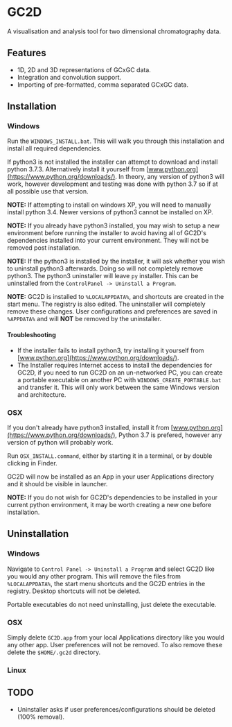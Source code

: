 # GC2D
A visualisation and analysis tool for two dimensional chromatography data.

## Features
 - 1D, 2D and 3D representations of GCxGC data.
 - Integration and convolution support.
 - Importing of pre-formatted, comma separated GCxGC data.

## Installation
### Windows
Run the `WINDOWS_INSTALL.bat`. This will walk you through this installation and install
all required dependencies. 

If python3 is not installed the installer can attempt to download and install python 3.7.3.
Alternatively install it yourself from [www.python.org](https://www.python.org/downloads/).
In theory, any version of python3 will work, however development and testing was done with
python 3.7 so if at all possible use that version. 

**NOTE:** If attempting to install on windows XP, you will need to manually install python 3.4.
Newer versions of python3 cannot be installed on XP.

**NOTE:** If you already have python3 installed, you may wish to setup a new environment before running the installer to
avoid having all of GC2D's dependencies installed into your current environment. They will not be removed post 
installation.

**NOTE:** If the python3 is installed by the installer, it will ask whether you wish to uninstall python3 afterwards.
Doing so will not completely remove python3. The python3 uninstaller will leave `py` installer.
This can be uninstalled from the `ControlPanel -> Uninstall a Program`.
 
**NOTE:** GC2D is installed to `%LOCALAPPDATA%`, and shortcuts are created in the start menu.
The registry is also edited. The uninstaller will completely remove these changes.
User configurations and preferences are saved in `%APPDATA%` and will **NOT** be removed by the uninstaller.

#### Troubleshooting

- If the installer fails to install python3, try installing it yourself from 
[www.python.org](https://www.python.org/downloads/).
- The Installer requires Internet access to install the dependencies for GC2D, if you need to run GC2D on an
un-networked PC, you can create a portable executable on another PC with `WINDOWS_CREATE_PORTABLE.bat` and transfer it.
This will only work between the same Windows version and architecture.

### OSX

If you don't already have python3 installed, install it from [www.python.org](https://www.python.org/downloads/), 
Python 3.7 is prefered, however any version of python will probably work.

Run `OSX_INSTALL.command`, either by starting it in a terminal, or by double clicking in Finder.

GC2D will now be installed as an App in your user Applications directory and it should be visible in launcher. 

**NOTE:** If you do not wish for GC2D's dependencies to be installed in your current python environment, it may be worth
creating a new one before installation.

## Uninstallation

### Windows

Navigate to `Control Panel -> Uninstall a Program` and select GC2D like you would any other program.
This will remove the files from `%LOCALAPPDATA%`, the start menu shortcuts
and the GC2D entries in the registry. Desktop shortcuts will not be deleted.

Portable executables do not need uninstalling, just delete the executable.

### OSX

Simply delete `GC2D.app` from your local Applications directory like you would any other app.
User preferences will not be removed. To also remove these delete the `$HOME/.gc2d` directory.

### Linux



## TODO

- Uninstaller asks if user preferences/configurations should be deleted (100% removal).